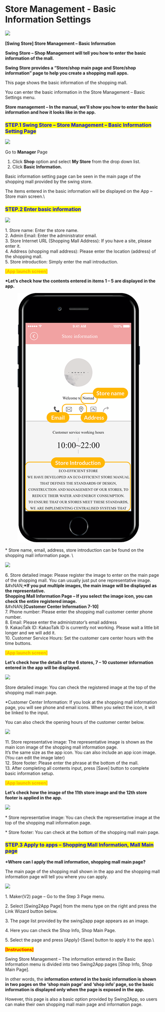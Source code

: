 # Store Management - Basic Information Settings

![](https://support.swing2app.com/wp-content/uploads/2018/11/shop5.png)

**\[Swing Store] Store Management – ​​Basic Information**

**Swing Store – Shop Management will tell you how to enter the basic information of the mall.**

**Swing Store provides a “Store/shop main page and Store/shop information” page to help you create a shopping mall apps.**

This page shows the basic information of the shopping mall.

You can enter the basic information in the Store Management – Basic Settings menu.

**Store management – In the manual, we’ll show you how to enter the basic information and how it looks like in the app.**

### <mark style="color:blue;">**STEP.1 Swing Store – Store Management – ​​Basic Information Setting Page**</mark>

![](https://support.swing2app.com/wp-content/uploads/2018/11/Group-412.png)

Go to **Manager** Page

1. Click **Shop** option and select **My Store** from the drop down list.
2. Click **Basic Information.**

Basic information setting page can be seen in the main page of the shopping mall provided by the swing store.

The items entered in the basic information will be displayed on the App – Store main screen.\\

### <mark style="color:blue;">**STEP.2 Enter basic information**</mark>

![](https://support.swing2app.com/wp-content/uploads/2018/11/Group-413.png)

1\. Store name: Enter the store name.\
2\. Admin Email: Enter the administrator email.\
3\. Store Internet URL (Shopping Mall Address): If you have a site, please enter it.\
4\. Address (shopping mall address): Please enter the location (address) of the shopping mall.\
5\. Store introduction: Simply enter the mall introduction.

<mark style="color:orange;">**\[App launch screen]**</mark>

**\*Let’s check how the contents entered in items 1 – 5 are displayed in the app.**

<figure><img src="../../.gitbook/assets/Group-420@3xfg.png" alt=""><figcaption></figcaption></figure>

\* Store name, email, address, store introduction can be found on the shopping mall information page. \\

![](https://support.swing2app.com/wp-content/uploads/2018/11/Group-414.png)

6\. Store detailed image: Please register the image to enter on the main page of the shopping mall. You can usually just put one representative image.\
&#xNAN;**\*If you put multiple images, the main image will be displayed as the representative.**\
**Shopping Mall Information Page – If you select the image icon, you can check the entire registered image.**\
&#xNAN;**\[Customer Center Information 7-10]**\
7\. Phone number: Please enter the shopping mall customer center phone number.\
8\. Email: Please enter the administrator’s email address\
9\. KakaoTalk ID: KakaoTalk ID is currently not working. Please wait a little bit longer and we will add it.\
10\. Customer Service Hours: Set the customer care center hours with the time buttons.

<mark style="color:orange;">**\[App launch screen]**</mark>

**Let’s check how the details of the 6 stores, 7 – 10 customer information entered in the app will be displayed.**

![](https://support.swing2app.com/wp-content/uploads/2018/11/Group-421@3x.png)

Store detailed image: You can check the registered image at the top of the shopping mall main page.

\*Customer Center Information: If you look at the shopping mall information page, you will see phone and email icons. When you select the icon, it will be linked to the input.

You can also check the opening hours of the customer center below.

![](https://support.swing2app.com/wp-content/uploads/2018/11/Group-415.png)

11\. Store representative image: The representative image is shown as the main icon image of the shopping mall information page.\
It’s the same size as the app icon. You can also include an app icon image. (You can edit the image later)\
12\. Store footer: Please enter the phrase at the bottom of the mall.\
13\. After completing all contents input, press \[Save] button to complete basic information setup.

<mark style="color:orange;">**\[App launch screen]**</mark>

**Let’s check how the image of the 11th store image and the 12th store footer is applied in the app.**

![](https://support.swing2app.com/wp-content/uploads/2018/11/Group-422@3x.png)

\* Store representative image: You can check the representative image at the top of the shopping mall information page.

\* Store footer: You can check at the bottom of the shopping mall main page.

### <mark style="color:blue;">**STEP.3 Apply to apps – Shopping Mall Information, Mall Main page**</mark>

**+Where can I apply the mall information, shopping mall main page?**

The main page of the shopping mall shown in the app and the shopping mall information page will tell you where you can apply.

![](https://support.swing2app.com/wp-content/uploads/2018/11/Group-427.png)

1\. Maker(V2) page – Go to the Step 3 Page menu.

2\. Select \[Swing2App Page] from the menu type on the right and press the Link Wizard button below.

3\. The page list provided by the swing2app page appears as an image.

4\. Here you can check the Shop Info, Shop Main Page.

5\. Select the page and press \[Apply]-\[Save] button to apply it to the app.\\

<mark style="color:red;">**\[Instructions]**</mark>

Swing Store Management – The information entered in the Basic Information menu is divided into two Swing2App pages \[Shop Info, Shop Main Page].

In other words, the **information entered in the basic information is shown in two pages on the ‘shop main page’ and ‘shop info’ page, so the basic information is displayed only when the page is exposed in the app.**

However, this page is also a basic option provided by Swing2App, so users can make their own shopping mall main page and information page.
